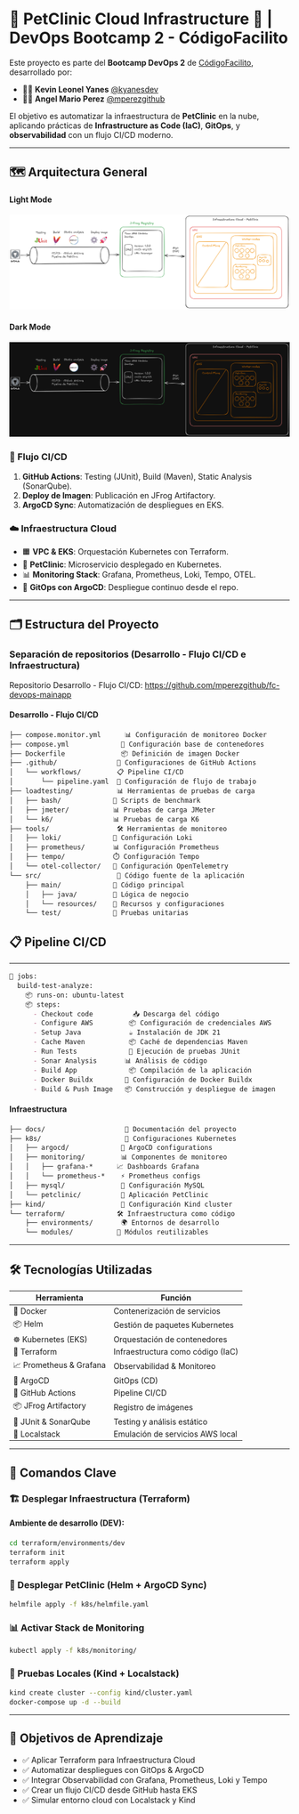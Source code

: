 # 🐾 PetClinic Cloud Infrastructure 🚀 | DevOps Bootcamp 2 - CódigoFacilito

Este proyecto es parte del **Bootcamp DevOps 2** de [CódigoFacilito](https://codigofacilito.com/), desarrollado por:

- 👨‍💻 **Kevin Leonel Yanes** [@kyanesdev](https://github.com/kyanesdev)
- 👨‍💻 **Angel Mario Perez** [@mperezgithub](https://github.com/mperezgithub)

El objetivo es automatizar la infraestructura de **PetClinic** en la nube, aplicando prácticas de **Infrastructure as Code (IaC)**, **GitOps**, y **observabilidad** con un flujo CI/CD moderno.

---

## 🗺️ Arquitectura General

#### Light Mode
![Pipeline y Cloud Infrastructure (Fondo Claro)](./docs/infraestructura-despliegue-team-cordoba-blanco.png)

#### Dark Mode
![Pipeline y Cloud Infrastructure (Fondo Oscuro)](./docs/infraestructura-despliegue-team-cordoba-negro.png)

### 🔄 Flujo CI/CD
1. **GitHub Actions**: Testing (JUnit), Build (Maven), Static Analysis (SonarQube).
2. **Deploy de Imagen**: Publicación en JFrog Artifactory.
3. **ArgoCD Sync**: Automatización de despliegues en EKS.

### ☁️ Infraestructura Cloud
- 🟧 **VPC & EKS**: Orquestación Kubernetes con Terraform.
- 🐾 **PetClinic**: Microservicio desplegado en Kubernetes.
- 📊 **Monitoring Stack**: Grafana, Prometheus, Loki, Tempo, OTEL.
- 🔁 **GitOps con ArgoCD**: Despliegue continuo desde el repo.

----

## 🗂️ Estructura del Proyecto

### Separación de repositorios (Desarrollo - Flujo CI/CD e Infraestructura)

Repositorio Desarrollo - Flujo CI/CD: https://github.com/mperezgithub/fc-devops-mainapp

#### Desarrollo - Flujo CI/CD

```markdown
├── compose.monitor.yml      📊 Configuración de monitoreo Docker
├── compose.yml             🐳 Configuración base de contenedores
├── Dockerfile              📦 Definición de imagen Docker
├── .github/               🤖 Configuraciones de GitHub Actions
│   └── workflows/         📋 Pipeline CI/CD
│       └── pipeline.yaml  🔄 Configuración de flujo de trabajo
├── loadtesting/           📊 Herramientas de pruebas de carga
│   ├── bash/             📝 Scripts de benchmark
│   ├── jmeter/           📊 Pruebas de carga JMeter
│   └── k6/               📊 Pruebas de carga K6
├── tools/                 🛠️ Herramientas de monitoreo
│   ├── loki/             📝 Configuración Loki
│   ├── prometheus/       📊 Configuración Prometheus
│   ├── tempo/            ⏱️ Configuración Tempo
│   └── otel-collector/   🔄 Configuración OpenTelemetry
└── src/                   📁 Código fuente de la aplicación
    ├── main/             📂 Código principal
    │   ├── java/         📂 Lógica de negocio
    │   └── resources/    📂 Recursos y configuraciones
    └── test/             📂 Pruebas unitarias
```

## 📋 Pipeline CI/CD
--------------

```markdown
🔄 jobs:
  build-test-analyze:
    📦 runs-on: ubuntu-latest
    📦 steps:
      - Checkout code          📥 Descarga del código
      - Configure AWS         📦 Configuración de credenciales AWS
      - Setup Java            ☕ Instalación de JDK 21
      - Cache Maven           📦 Caché de dependencias Maven
      - Run Tests             🧪 Ejecución de pruebas JUnit
      - Sonar Analysis       📊 Análisis de código
      - Build App             📦 Compilación de la aplicación
      - Docker Buildx        🐳 Configuración de Docker Buildx
      - Build & Push Image   📦 Construcción y despliegue de imagen
```

#### Infraestructura

```markdown
├── docs/                    📄 Documentación del proyecto
├── k8s/                     🐳 Configuraciones Kubernetes
│   ├── argocd/             🔄 ArgoCD configurations
│   ├── monitoring/         📊 Componentes de monitoreo
│   │   ├── grafana-*      📈 Dashboards Grafana
│   │   └── prometheus-*    ⚡ Prometheus configs
│   ├── mysql/              🐬 Configuración MySQL
│   └── petclinic/          🏥 Aplicación PetClinic
├── kind/                   🌟 Configuración Kind cluster
└── terraform/             🛠️ Infraestructura como código
    ├── environments/       🌍 Entornos de desarrollo
    └── modules/           🧩 Módulos reutilizables
```

---

## 🛠️ Tecnologías Utilizadas

| Herramienta         | Función                          |
|---------------------|----------------------------------|
| 🐳 Docker            | Contenerización de servicios     |
| 📦 Helm              | Gestión de paquetes Kubernetes   |
| ☸️ Kubernetes (EKS)  | Orquestación de contenedores     |
| 🔧 Terraform         | Infraestructura como código (IaC)|
| 📈 Prometheus & Grafana | Observabilidad & Monitoreo   |
| 📝 ArgoCD            | GitOps (CD)                      |
| 🔄 GitHub Actions    | Pipeline CI/CD                   |
| 📦 JFrog Artifactory | Registro de imágenes             |
| 🧪 JUnit & SonarQube | Testing y análisis estático      |
| 🧪 Localstack        | Emulación de servicios AWS local |

---

## 📝 Comandos Clave

### 🏗️ Desplegar Infraestructura (Terraform)

#### Ambiente de desarrollo (DEV):

```bash
cd terraform/environments/dev
terraform init
terraform apply
```

### 🚀 Desplegar PetClinic (Helm + ArgoCD Sync)

```bash
helmfile apply -f k8s/helmfile.yaml
```

### 📊 Activar Stack de Monitoring

```bash
kubectl apply -f k8s/monitoring/
```

### 🔁 Pruebas Locales (Kind + Localstack)
```bash
kind create cluster --config kind/cluster.yaml
docker-compose up -d --build
```

---

## 🎯 Objetivos de Aprendizaje

- ✅ Aplicar Terraform para Infraestructura Cloud
- ✅ Automatizar despliegues con GitOps & ArgoCD
- ✅ Integrar Observabilidad con Grafana, Prometheus, Loki y Tempo
- ✅ Crear un flujo CI/CD desde GitHub hasta EKS
- ✅ Simular entorno cloud con Localstack y Kind


